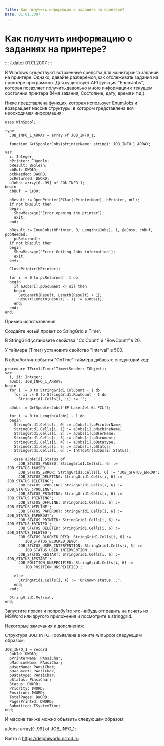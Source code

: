 ```yaml
---
Title: Как получить информацию о заданиях на принтере?
Date: 01.01.2007
---
```


Как получить информацию о заданиях на принтере?
===============================================

::: {.date}
01.01.2007
:::

В Windows существуют встроенные средства для мониторинга заданий на
принтере. Однако, давайте разберёмся, как отслеживать задания на
принтере программно. Для существует API функция \"EnumJobs\", которая
позволяет получить давольно много информации о текущем состоянии
принтера (Имя задания, Состояние, дату, время и т.д.).

Ниже представлена функция, которая использует EnumJobs и возвращает
массив структуры, в котором представлена вся необходимая информация:

    uses WinSpool;
     
    type
      JOB_INFO_1_ARRAY = array of JOB_INFO_1;
     
      function GetSpoolerJobs(sPrinterName: string): JOB_INFO_1_ARRAY;
     
    var
      i: Integer;
      hPrinter: THandle;
      bResult: Boolean;
      cbBuf: DWORD;
      pcbNeeded: DWORD;
      pcReturned: DWORD;
      aJobs: array[0..99] of JOB_INFO_1;
    begin
      cbBuf := 1000;
     
      bResult := OpenPrinter(PChar(sPrinterName), hPrinter, nil);
      if not bResult then
      begin
        ShowMessage('Error opening the printer');
        exit;
      end;
     
      bResult := EnumJobs(hPrinter, 0, Length(aJobs), 1, @aJobs, cbBuf, pcbNeeded,
        pcReturned);
      if not bResult then
      begin
        ShowMessage('Error Getting Jobs information');
        exit;
      end;
     
      ClosePrinter(hPrinter);
     
      for i := 0 to pcReturned - 1 do
      begin
        if aJobs[i].pDocument <> nil then
        begin
          SetLength(Result, Length(Result) + 1);
          Result[Length(Result) - 1] := aJobs[i];
        end;
      end;
    end;

Пример использования:

Создайте новый проект со StringGrid и Timer.

В StringGrid установите свойства \"ColCount\" и \"RowCount\" в 20.

У таймера (Timer) установите свойство \"Interval\" в 500.

В обработчик события \"OnTime\" таймера добавьте следующий код:

    procedure TForm1.Timer1Timer(Sender: TObject);
    var
      i, ii: Integer;
      aJobs: JOB_INFO_1_ARRAY;
    begin
      for i := 0 to StringGrid1.ColCount - 1 do
        for ii := 0 to StringGrid1.RowCount - 1 do
          StringGrid1.Cells[i, ii] := '';
     
      aJobs := GetSpoolerJobs('HP LaserJet 6L PCL');
     
      for i := 0 to Length(aJobs) - 1 do
      begin
        StringGrid1.Cells[i, 0] := aJobs[i].pPrinterName;
        StringGrid1.Cells[i, 1] := aJobs[i].pMachineName;
        StringGrid1.Cells[i, 2] := aJobs[i].pUserName;
        StringGrid1.Cells[i, 3] := aJobs[i].pDocument;
        StringGrid1.Cells[i, 4] := aJobs[i].pDatatype;
        StringGrid1.Cells[i, 5] := aJobs[i].pStatus;
        StringGrid1.Cells[i, 6] := IntToStr(aJobs[i].Status);
     
        case aJobs[i].Status of
          JOB_STATUS_PAUSED: StringGrid1.Cells[i, 6] := 'JOB_STATUS_PAUSED';
          JOB_STATUS_ERROR: StringGrid1.Cells[i, 6] := 'JOB_STATUS_ERROR';
          JOB_STATUS_DELETING: StringGrid1.Cells[i, 6] := 'JOB_STATUS_DELETING';
          JOB_STATUS_SPOOLING: StringGrid1.Cells[i, 6] := 'JOB_STATUS_SPOOLING';
          JOB_STATUS_PRINTING: StringGrid1.Cells[i, 6] := 'JOB_STATUS_PRINTING';
          JOB_STATUS_OFFLINE: StringGrid1.Cells[i, 6] := 'JOB_STATUS_OFFLINE';
          JOB_STATUS_PAPEROUT: StringGrid1.Cells[i, 6] := 'JOB_STATUS_PAPEROUT';
          JOB_STATUS_PRINTED: StringGrid1.Cells[i, 6] := 'JOB_STATUS_PRINTED';
          JOB_STATUS_DELETED: StringGrid1.Cells[i, 6] := 'JOB_STATUS_DELETED';
          JOB_STATUS_BLOCKED_DEVQ: StringGrid1.Cells[i, 6] :=
            'JOB_STATUS_BLOCKED_DEVQ';
          JOB_STATUS_USER_INTERVENTION: StringGrid1.Cells[i, 6] :=
            'JOB_STATUS_USER_INTERVENTION';
          JOB_STATUS_RESTART: StringGrid1.Cells[i, 6] := 'JOB_STATUS_RESTART';
          JOB_POSITION_UNSPECIFIED: StringGrid1.Cells[i, 6] :=
            'JOB_POSITION_UNSPECIFIED';
     
        else
          StringGrid1.Cells[i, 6] := 'Unknown status...';
        end;
      end;
     
      StringGrid1.Refresh;
    end;

Запустите проект и попробуйте что-нибудь отправить на печать из MSWord
или другого приложения и посмотрите в stringgrid.

Некоторые замечания и дополнения:

Структура JOB\_INFO\_1 объявлена в юните WinSpool следующим образом:

    JOB_INFO_1 = record
      JobId: DWORD;
      pPrinterName: PAnsiChar;
      pMachineName: PAnsiChar;
      pUserName: PAnsiChar;
      pDocument: PAnsiChar;
      pDatatype: PAnsiChar;
      pStatus: PAnsiChar;
      Status: DWORD;
      Priority: DWORD;
      Position: DWORD;
      TotalPages: DWORD;
      PagesPrinted: DWORD;
      Submitted: TSystemTime;
    end;

И массив так же можно объявить следующим образом:

aJobs: array\[0..99\] of JOB\_INFO\_1;

Взято с <https://delphiworld.narod.ru>
